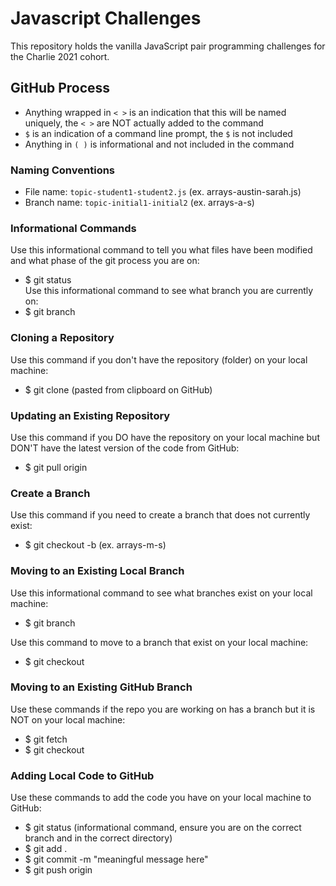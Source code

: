 # Javascript Challenges

This repository holds the vanilla JavaScript pair programming challenges for the Charlie 2021 cohort.

## GitHub Process
- Anything wrapped in `< >` is an indication that this will be named uniquely, the `< >` are NOT actually added to the command
- `$` is an indication of a command line prompt, the `$` is not included
- Anything in `( )` is informational and not included in the command


### Naming Conventions
- File name: `topic-student1-student2.js` (ex. arrays-austin-sarah.js)
- Branch name: `topic-initial1-initial2` (ex. arrays-a-s)


### Informational Commands
Use this informational command to tell you what files have been modified and what phase of the git process you are on:  
- $ git status  
Use this informational command to see what branch you are currently on:  
- $ git branch


### Cloning a Repository
Use this command if you don't have the repository (folder) on your local machine:   
- $ git clone <repo-url> (pasted from clipboard on GitHub)


### Updating an Existing Repository
Use this command if you DO have the repository on your local machine but DON'T have the latest version of the code from GitHub:  
- $ git pull origin <branch-name>


### Create a Branch
Use this command if you need to create a branch that does not currently exist:  
- $ git checkout -b <topic-initial1-initial2> (ex. arrays-m-s)


### Moving to an Existing Local Branch
Use this informational command to see what branches exist on your local machine:  
- $ git branch  

Use this command to move to a branch that exist on your local machine:  
- $ git checkout <branch-name>  


### Moving to an Existing GitHub Branch
Use these commands if the repo you are working on has a branch but it is NOT on your local machine:  
- $ git fetch  
- $ git checkout <branch-name>


### Adding Local Code to GitHub
Use these commands to add the code you have on your local machine to GitHub:
- $ git status (informational command, ensure you are on the correct branch and in the correct directory)
- $ git add .
- $ git commit -m "meaningful message here"
- $ git push origin <branch-name>
